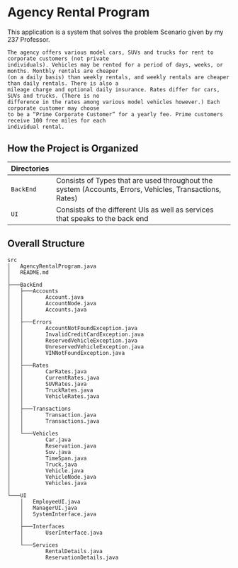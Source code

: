 # Agency Rental Program

This application is a system that solves the problem Scenario given by my 237 Professor.
```
The agency offers various model cars, SUVs and trucks for rent to corporate customers (not private
individuals). Vehicles may be rented for a period of days, weeks, or months. Monthly rentals are cheaper
(on a daily basis) than weekly rentals, and weekly rentals are cheaper than daily rentals. There is also a
mileage charge and optional daily insurance. Rates differ for cars, SUVs and trucks. (There is no
difference in the rates among various model vehicles however.) Each corporate customer may choose
to be a “Prime Corporate Customer” for a yearly fee. Prime customers receive 100 free miles for each
individual rental. 
```

## How the Project is Organized

|Directories|   |
| -- | -- |
| `BackEnd` | Consists of Types that are used throughout the system (Accounts, Errors, Vehicles, Transactions, Rates) |
| `UI` | Consists of the different UIs as well as services that speaks to the back end |

## Overall Structure 
```
src
│   AgencyRentalProgram.java
│   README.md
│   
├───BackEnd
│   ├───Accounts
│   │       Account.java
│   │       AccountNode.java
│   │       Accounts.java
│   │       
│   ├───Errors
│   │       AccountNotFoundException.java
│   │       InvalidCreditCardException.java
│   │       ReservedVehicleException.java
│   │       UnreservedVehicleException.java
│   │       VINNotFoundException.java
│   │       
│   ├───Rates
│   │       CarRates.java
│   │       CurrentRates.java
│   │       SUVRates.java
│   │       TruckRates.java
│   │       VehicleRates.java
│   │       
│   ├───Transactions
│   │       Transaction.java
│   │       Transactions.java
│   │       
│   └───Vehicles
│           Car.java
│           Reservation.java
│           Suv.java
│           TimeSpan.java
│           Truck.java
│           Vehicle.java
│           VehicleNode.java
│           Vehicles.java
│           
└───UI
    │   EmployeeUI.java
    │   ManagerUI.java
    │   SystemInterface.java
    │   
    ├───Interfaces
    │       UserInterface.java
    │       
    └───Services
            RentalDetails.java
            ReservationDetails.java
```

